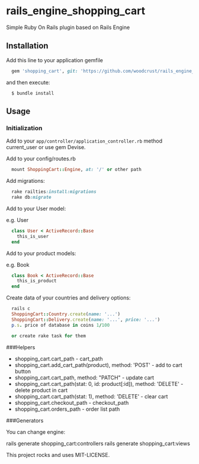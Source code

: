 # rails_engine_shopping_cart

Simple Ruby On Rails plugin based on Rails Engine

## Installation
Add this line to your application gemfile

```ruby
  gem 'shopping_cart', git: 'https://github.com/woodcrust/rails_engine_shopping_cart.git'
```
and then execute:
```
  $ bundle install
```

## Usage

### Initialization

Add to your `app/controller/application_controller.rb` method current_user or use gem Devise.

Add to your config/routes.rb
```ruby
  mount ShoppingCart::Engine, at: '/' or other path
```

Add migrations:

```ruby
  rake railties:install:migrations
  rake db:migrate
```

Add to your User model:

e.g. User
```ruby
  class User < ActiveRecord::Base
    this_is_user
  end
```

Add to your product models:

e.g. Book
```ruby
  class Book < ActiveRecord::Base
    this_is_product
  end
```

Create data of your countries and delivery options:
```ruby
  rails c
  ShoppingCart::Country.create(name: '...')
  ShoppingCart::Delivery.create(name: '...', price: '...')
  p.s. price of database in coins 1/100

  or create rake task for them
```

###Helpers

* shopping_cart.cart_path                                              - cart_path
* shopping_cart.add_cart_path(product), method: 'POST'                 - add to cart button
* shopping_cart.cart_path, method: "PATCH"                             - update cart
* shopping_cart.cart_path(stat: 0, id: product[:id]), method: 'DELETE' - delete product in cart
* shopping_cart.cart_path(stat: 1), method: 'DELETE'                   - clear cart
* shopping_cart.checkout_path                                          - checkout_path
* shopping_cart.orders_path                                            - order list path

###Generators

You can change engine:

rails generate shopping_cart:controllers
rails generate shopping_cart:views


This project rocks and uses MIT-LICENSE.



